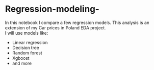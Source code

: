 # Regression-modeling-

In this notebook I compare a few regression models. This analysis is an extension of my Car prices in Poland EDA project. </br>
I will use models like: 
- Linear regression 
- Decision tree
- Random forest 
- Xgboost 
- and more
